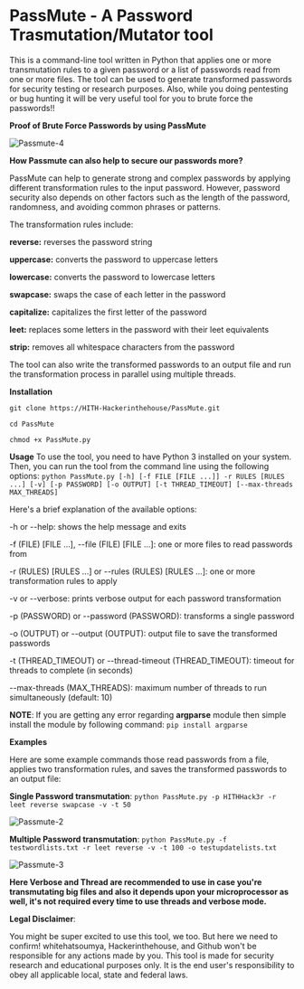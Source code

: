 # PassMute - A Password Trasmutation/Mutator tool

This is a command-line tool written in Python that applies one or more transmutation rules to a given password or a list of passwords read from one or more files. The tool can be used to generate transformed passwords for security testing or research purposes. Also, while you doing pentesting or bug hunting it will be very useful tool for you to brute force the passwords!!


**Proof of Brute Force Passwords by using PassMute**

![Passmute-4](https://user-images.githubusercontent.com/67961316/234674770-1dc87806-4b23-41d4-85b3-0009fe8ac7c1.jpg)


**How Passmute can also help to secure our passwords more?**

PassMute can help to generate strong and complex passwords by applying different transformation rules to the input password. However, password security also depends on other factors such as the length of the password, randomness, and avoiding common phrases or patterns.

The transformation rules include:

**reverse:** reverses the password string

**uppercase:** converts the password to uppercase letters

**lowercase:** converts the password to lowercase letters

**swapcase:** swaps the case of each letter in the password

**capitalize:** capitalizes the first letter of the password

**leet:** replaces some letters in the password with their leet equivalents

**strip:** removes all whitespace characters from the password

The tool can also write the transformed passwords to an output file and run the transformation process in parallel using multiple threads.

**Installation**
```
git clone https://HITH-Hackerinthehouse/PassMute.git
```

```
cd PassMute
```

```
chmod +x PassMute.py
```

**Usage**
To use the tool, you need to have Python 3 installed on your system. Then, you can run the tool from the command line using the following options:
``` python PassMute.py [-h] [-f FILE [FILE ...]] -r RULES [RULES ...] [-v] [-p PASSWORD] [-o OUTPUT] [-t THREAD_TIMEOUT] [--max-threads MAX_THREADS] ``` 

Here's a brief explanation of the available options:

-h or --help: shows the help message and exits

-f (FILE) [FILE ...], --file (FILE) [FILE ...]: one or more files to read passwords from

-r (RULES) [RULES ...] or --rules (RULES) [RULES ...]: one or more transformation rules to apply

-v or --verbose: prints verbose output for each password transformation

-p (PASSWORD) or --password (PASSWORD): transforms a single password

-o (OUTPUT) or --output (OUTPUT): output file to save the transformed passwords

-t (THREAD_TIMEOUT) or --thread-timeout (THREAD_TIMEOUT): timeout for threads to complete (in seconds)

--max-threads (MAX_THREADS): maximum number of threads to run simultaneously (default: 10)


**NOTE**: If you are getting any error regarding **argparse** module then simple install the module by following command:
``` pip install argparse  ```  

**Examples**

Here are some example commands those read passwords from a file, applies two transformation rules, and saves the transformed passwords to an output file:


**Single Password transmutation**: ``` python PassMute.py -p HITHHack3r -r leet reverse swapcase -v -t 50 ``` 


![Passmute-2](https://user-images.githubusercontent.com/67961316/234671617-675195a2-5d10-403a-996a-95b5805a93e1.jpg)


**Multiple Password transmutation**: 
``` python PassMute.py -f testwordlists.txt -r leet reverse -v -t 100 -o testupdatelists.txt ``` 


![Passmute-3](https://user-images.githubusercontent.com/67961316/234671689-54d00da4-90b9-41eb-9b17-bd067e39495e.jpg)


**Here Verbose and Thread are recommended to use in case you're transmutating big files and also it depends upon your microprocessor as well, it's not required every time to use threads and verbose mode.**


**Legal Disclaimer**:

You might be super excited to use this tool, we too. But here we need to confirm! whitehatsoumya, Hackerinthehouse, and Github won't be responsible for any actions made by you. This tool is made for security research and educational purposes only. It is the end user's responsibility to obey all applicable local, state and federal laws. 
